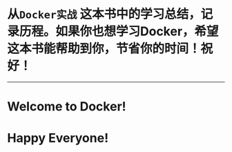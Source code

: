 # 从```Docker实战``` 这本书中的学习总结，记录历程。如果你也想学习Docker，希望这本书能帮助到你，节省你的时间！祝好！

-----

# Welcome to Docker!

# Happy Everyone!

